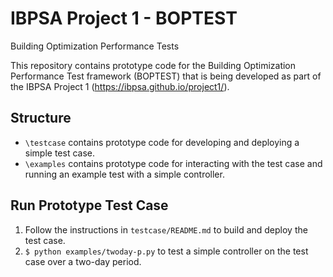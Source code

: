 # IBPSA Project 1 - BOPTEST
Building Optimization Performance Tests

This repository contains prototype code for the Building Optimization Performance Test framework (BOPTEST)
that is being developed as part of the IBPSA Project 1 (https://ibpsa.github.io/project1/).

## Structure
- ``\testcase`` contains prototype code for developing and deploying a simple test case.
- ``\examples`` contains prototype code for interacting with the test case and running an example test with a simple controller.

## Run Prototype Test Case
1) Follow the instructions in ``testcase/README.md`` to build and deploy the test case.
2) ``$ python examples/twoday-p.py`` to test a simple controller on the test case over a two-day period.
